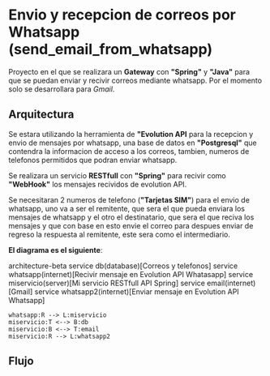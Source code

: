 # Envio y recepcion de correos por Whatsapp (send_email_from_whatsapp)

Proyecto en el que se realizara un **Gateway** con **"Spring"** y **"Java"** para que se puedan enviar y recivir correos mediante whatsapp.
Por el momento solo se desarrollara para *Gmail*.

## Arquitectura

Se estara utilizando la herramienta de **"Evolution API** para la recepcion y envio de mensajes por whatsapp,
una base de datos en **"Postgresql"** que contendra la informacion de acceso a los correos, tambien, numeros de telefonos permitidos que podran enviar whatsapp.

Se realizara un servicio **RESTfull** con **"Spring"** para recivir como **"WebHook"** los mensajes recividos
de evolution API.

Se necesitaran 2 numeros de telefono (**"Tarjetas SIM"**) para el envio de whatsapp, uno va a ser el remitente,
que sera el que pueda enviara los mensajes de whatsapp y el otro el destinatario, que sera el que reciva los mensajes y que con base en esto envie el correo para despues enviar de regreso la respuesta al remitente, este
sera como el intermediario.

**El diagrama es el siguiente**:

architecture-beta
    service db(database)[Correos y telefonos]
    service whatsapp(internet)[Recivir mensaje en Evolution API Whatasapp]
    service miservicio(server)[Mi servicio RESTfull API Spring]
    service email(internet)[Gmail]
    service whatsapp2(internet)[Enviar mensaje en Evolution API Whatsapp]

    whatsapp:R --> L:miservicio
    miservicio:T <--> B:db
    miservicio:B <--> T:email
    miservicio:R --> L:whatsapp2

## Flujo 